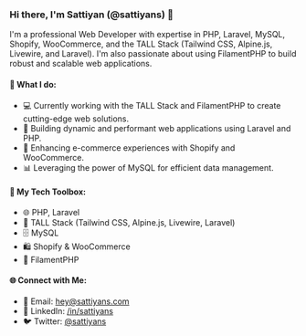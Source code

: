 ### Hi there, I'm Sattiyan (@sattiyans) 👋

I'm a professional Web Developer with expertise in PHP, Laravel, MySQL, Shopify, WooCommerce, and the TALL Stack (Tailwind CSS, Alpine.js, Livewire, and Laravel). I'm also passionate about using FilamentPHP to build robust and scalable web applications.

#### 🌟 What I do:
- 💻 Currently working with the TALL Stack and FilamentPHP to create cutting-edge web solutions.
- 🚀 Building dynamic and performant web applications using Laravel and PHP.
- 🛒 Enhancing e-commerce experiences with Shopify and WooCommerce.
- 📊 Leveraging the power of MySQL for efficient data management.

#### 📜 My Tech Toolbox:
- 🌐 PHP, Laravel
- 🌟 TALL Stack (Tailwind CSS, Alpine.js, Livewire, Laravel)
- 🗄️ MySQL
- 🛍️ Shopify & WooCommerce
- 🚀 FilamentPHP

#### 🌐 Connect with Me:
- 📧 Email: hey@sattiyans.com
- 💼 LinkedIn: [/in/sattiyans](https://www.linkedin.com/in/sattiyans)
- 🐦 Twitter: [@sattiyans](https://twitter.com/sattiyans)

